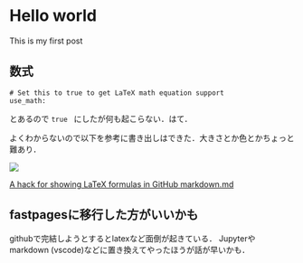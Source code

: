 # Hello world

This is my first post

## 数式

```
# Set this to true to get LaTeX math equation support
use_math:
```

とあるので ``` true  ``` にしたが何も起こらない．はて．

よくわからないので以下を参考に書き出しはできた．大きさとか色とかちょっと難あり．


<img src="https://render.githubusercontent.com/render/math?math=e^{i \pi} = -1">


[A hack for showing LaTeX formulas in GitHub markdown.md](https://gist.github.com/a-rodin/fef3f543412d6e1ec5b6cf55bf197d7b)

## fastpagesに移行した方がいいかも

githubで完結しようとするとlatexなど面倒が起きている．
Jupyterやmarkdown (vscode)などに置き換えてやったほうが話が早いかも．



